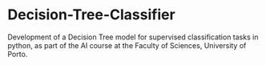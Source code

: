 # Decision-Tree-Classifier
Development of a Decision Tree model for supervised classification tasks in python, as part of the AI course at the Faculty of Sciences, University of Porto.
